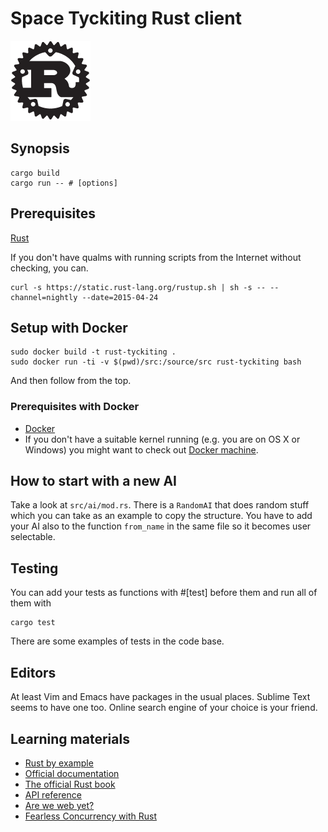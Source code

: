 # Space Tyckiting Rust client

![Rust logo](rust.png)

## Synopsis
```
cargo build
cargo run -- # [options]
```
## Prerequisites

[Rust](http://www.rust-lang.org/)

If you don't have qualms with running scripts from the Internet without checking, you can.

```
curl -s https://static.rust-lang.org/rustup.sh | sh -s -- --channel=nightly --date=2015-04-24
```

## Setup with Docker

```
sudo docker build -t rust-tyckiting .
sudo docker run -ti -v $(pwd)/src:/source/src rust-tyckiting bash
```

And then follow from the top.

### Prerequisites with Docker

- [Docker](https://www.docker.com/)
- If you don't have a suitable kernel running (e.g. you are on OS X or Windows) you might want to check out [Docker machine](https://docs.docker.com/machine/).

## How to start with a new AI

Take a look at `src/ai/mod.rs`. There is a `RandomAI` that does random stuff which you can take as an example to copy the structure. You have to add your AI also to the function `from_name` in the same file so it becomes user selectable.

## Testing

You can add your tests as functions with #[test] before them and run all of them with

```
cargo test
```

There are some examples of tests in the code base.

## Editors

At least Vim and Emacs have packages in the usual places. Sublime Text seems to have one too. Online search engine of your choice is your friend.

## Learning materials

- [Rust by example](http://rustbyexample.com/)
- [Official documentation](http://doc.rust-lang.org/)
- [The official Rust book](http://doc.rust-lang.org/book/)
- [API reference](http://doc.rust-lang.org/std/)
- [Are we web yet?](http://www.arewewebyet.org/)
- [Fearless Concurrency with Rust](http://blog.rust-lang.org/2015/04/10/Fearless-Concurrency.html)
